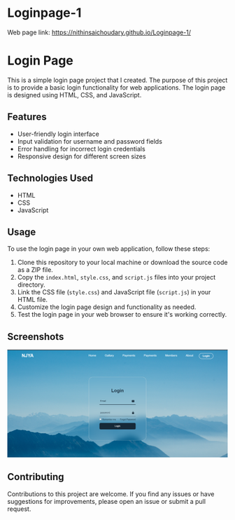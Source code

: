 # Loginpage-1
Web page link: https://nithinsaichoudary.github.io/Loginpage-1/

# Login Page

This is a simple login page project that I created. The purpose of this project is to provide a basic login functionality for web applications. The login page is designed using HTML, CSS, and JavaScript.

## Features

- User-friendly login interface
- Input validation for username and password fields
- Error handling for incorrect login credentials
- Responsive design for different screen sizes

## Technologies Used

- HTML
- CSS
- JavaScript

## Usage

To use the login page in your own web application, follow these steps:

1. Clone this repository to your local machine or download the source code as a ZIP file.
2. Copy the `index.html`, `style.css`, and `script.js` files into your project directory.
3. Link the CSS file (`style.css`) and JavaScript file (`script.js`) in your HTML file.
4. Customize the login page design and functionality as needed.
5. Test the login page in your web browser to ensure it's working correctly.



## Screenshots

![Loginpage-1](https://github.com/nithinsaichoudary/Loginpage-1/blob/main/screenshots/Screenshot%202023-04-13%20224201.png)

## Contributing

Contributions to this project are welcome. If you find any issues or have suggestions for improvements, please open an issue or submit a pull request.
